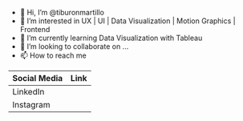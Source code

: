 - 👋 Hi, I’m @tiburonmartillo
- 👀 I’m interested in UX | UI | Data Visualization | Motion Graphics | Frontend
- 🌱 I’m currently learning Data Visualization with Tableau
- 💞️ I’m looking to collaborate on ...
- 📫 How to reach me 

| Social Media | Link |
| ------ | ------ |
| LinkedIn |  |
| Instagram |  |

<!---
tiburonmartillo/tiburonmartillo is a ✨ special ✨ repository because its `README.md` (this file) appears on your GitHub profile.
You can click the Preview link to take a look at your changes.
--->
